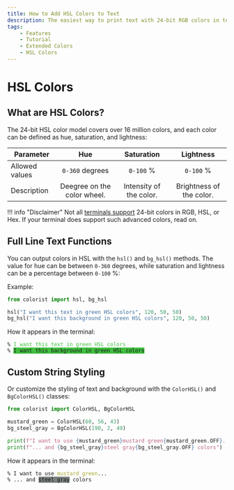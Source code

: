 ```yaml
---
title: How to Add HSL Colors to Text
description: The easiest way to print text with 24-bit RGB colors in terminal output using HSL and Colorist for Python. Includes code examples.
tags:
    - Features
    - Tutorial
    - Extended Colors
    - HSL Colors
---
```


# HSL Colors
## What are HSL Colors?
The 24-bit HSL color model covers over 16 million colors, and each color can be defined as hue, saturation, and lightness:

| Parameter      | Hue                         | Saturation              | Lightness                |
| -------------- | :-------------------------: | :---------------------: | :----------------------: |
| Allowed values | `0-360` degrees             | `0-100` %               | `0-100` %                |
| Description    | Deegree on the color wheel. | Intensity of the color. | Brightness of the color. |

!!! info "Disclaimer"
    Not all [terminals support](../../user-guide/compatibility/terminal-support.md) 24-bit colors in RGB, HSL, or Hex. If your terminal does support such advanced colors, read on.

## Full Line Text Functions
You can output colors in HSL with the `hsl()` and `bg_hsl()` methods. The value for hue can be between `0-360` degrees, while saturation and lightness can be a percentage between `0-100` %:

Example:

```python linenums="1" hl_lines="3-4"
from colorist import hsl, bg_hsl

hsl("I want this text in green HSL colors", 120, 50, 50)
bg_hsl("I want this background in green HSL colors", 120, 50, 50)
```

How it appears in the terminal:

<pre><code>% <span style="color: hsl(120, 50%, 50%)">I want this text in green HSL colors</span>
% <span class="text-contrast" style="background-color: hsl(120, 50%, 50%)">I want this background in green HSL colors</span></code></pre>

## Custom String Styling
Or customize the styling of text and background with the `ColorHSL()` and `BgColorHSL()` classes:

```python linenums="1" hl_lines="6-7"
from colorist import ColorHSL, BgColorHSL

mustard_green = ColorHSL(60, 56, 43)
bg_steel_gray = BgColorHSL(190, 2, 49)

print(f"I want to use {mustard_green}mustard green{mustard_green.OFF}...")
print(f"... and {bg_steel_gray}steel gray{bg_steel_gray.OFF} colors")
```

How it appears in the terminal:

<pre><code>% I want to use <span style="color: hsl(60, 56%, 43%)">mustard green</span>...
% ... and <span class="text-contrast" style="background-color: hsl(190, 2%, 49%)">steel gray</span> colors</code></pre>
